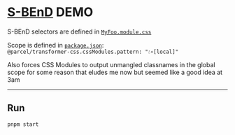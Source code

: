 # [S-BEnD](https://github.com/lindsayevans/S-BEnD) DEMO

S-BEnD selectors are defined in [`MyFoo.module.css`](./components/MyFoo/MyFoo.module.css)

Scope is defined in [`package.json`](../package.json#L13):<br>
`@parcel/transformer-css.cssModules.pattern: "💧∘[local]"`

Also forces CSS Modules to output unmangled classnames in the global scope for some reason that eludes me now but seemed like a good idea at 3am

---

## Run

```sh
pnpm start
```
